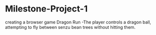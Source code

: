 # Milestone-Project-1
 creating a browser game
Dragon Run
-The player controls a dragon ball, attempting to fly between senzu bean trees without hitting them.
